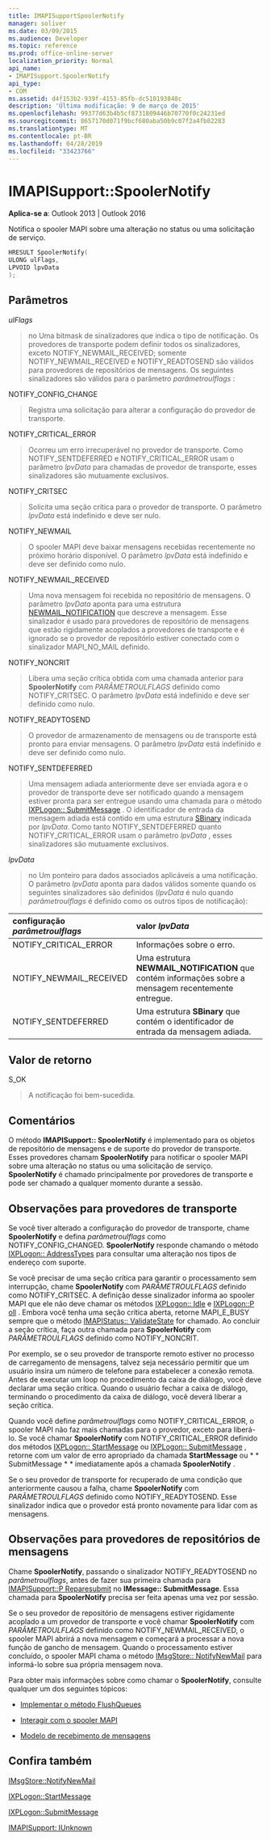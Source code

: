 ```yaml
---
title: IMAPISupportSpoolerNotify
manager: soliver
ms.date: 03/09/2015
ms.audience: Developer
ms.topic: reference
ms.prod: office-online-server
localization_priority: Normal
api_name:
- IMAPISupport.SpoolerNotify
api_type:
- COM
ms.assetid: d4f153b2-939f-4153-85fb-dc510193848c
description: 'Última modificação: 9 de março de 2015'
ms.openlocfilehash: 99377d63b4b5cf8731809446b70770f0c24231ed
ms.sourcegitcommit: 8657170d071f9bcf680aba50b9c07f2a4fb82283
ms.translationtype: MT
ms.contentlocale: pt-BR
ms.lasthandoff: 04/28/2019
ms.locfileid: "33423766"
---
```

# <a name="imapisupportspoolernotify"></a>IMAPISupport::SpoolerNotify

  
  
**Aplica-se a**: Outlook 2013 | Outlook 2016 
  
Notifica o spooler MAPI sobre uma alteração no status ou uma solicitação de serviço. 
  
```cpp
HRESULT SpoolerNotify(
ULONG ulFlags,
LPVOID lpvData
);
```

## <a name="parameters"></a>Parâmetros

 _ulFlags_
  
> no Uma bitmask de sinalizadores que indica o tipo de notificação. Os provedores de transporte podem definir todos os sinalizadores, exceto NOTIFY_NEWMAIL_RECEIVED; somente NOTIFY_NEWMAIL_RECEIVED e NOTIFY_READTOSEND são válidos para provedores de repositórios de mensagens. Os seguintes sinalizadores são válidos para o parâmetro _parâmetroulflags_ : 
    
NOTIFY_CONFIG_CHANGE 
  
> Registra uma solicitação para alterar a configuração do provedor de transporte. 
    
NOTIFY_CRITICAL_ERROR 
  
> Ocorreu um erro irrecuperável no provedor de transporte. Como NOTIFY_SENTDEFERRED e NOTIFY_CRITICAL_ERROR usam o parâmetro _lpvData_ para chamadas de provedor de transporte, esses sinalizadores são mutuamente exclusivos. 
    
NOTIFY_CRITSEC 
  
> Solicita uma seção crítica para o provedor de transporte. O parâmetro _lpvData_ está indefinido e deve ser nulo. 
    
NOTIFY_NEWMAIL 
  
> O spooler MAPI deve baixar mensagens recebidas recentemente no próximo horário disponível. O parâmetro _lpvData_ está indefinido e deve ser definido como nulo. 
    
NOTIFY_NEWMAIL_RECEIVED 
  
> Uma nova mensagem foi recebida no repositório de mensagens. O parâmetro _lpvData_ aponta para uma estrutura [NEWMAIL_NOTIFICATION](newmail_notification.md) que descreve a mensagem. Esse sinalizador é usado para provedores de repositório de mensagens que estão rigidamente acoplados a provedores de transporte e é ignorado se o provedor de repositório estiver conectado com o sinalizador MAPI_NO_MAIL definido. 
    
NOTIFY_NONCRIT 
  
> Libera uma seção crítica obtida com uma chamada anterior para **SpoolerNotify** com _PARÂMETROULFLAGS_ definido como NOTIFY_CRITSEC. O parâmetro _lpvData_ está indefinido e deve ser definido como nulo. 
    
NOTIFY_READYTOSEND 
  
> O provedor de armazenamento de mensagens ou de transporte está pronto para enviar mensagens. O parâmetro _lpvData_ está indefinido e deve ser definido como nulo. 
    
NOTIFY_SENTDEFERRED 
  
> Uma mensagem adiada anteriormente deve ser enviada agora e o provedor de transporte deve ser notificado quando a mensagem estiver pronta para ser entregue usando uma chamada para o método [IXPLogon:: SubmitMessage](ixplogon-submitmessage.md) . O identificador de entrada da mensagem adiada está contido em uma estrutura [SBinary](sbinary.md) indicada por _lpvData_. Como tanto NOTIFY_SENTDEFERRED quanto NOTIFY_CRITICAL_ERROR usam o parâmetro _lpvData_ , esses sinalizadores são mutuamente exclusivos. 
    
 _lpvData_
  
> no Um ponteiro para dados associados aplicáveis a uma notificação. O parâmetro _lpvData_ aponta para dados válidos somente quando os seguintes sinalizadores são definidos (_lpvData_ é nulo quando _parâmetroulflags_ é definido como os outros tipos de notificação): 
    
|**configuração _parâmetroulflags_**|**valor _lpvData_**|
|:-----|:-----|
|NOTIFY_CRITICAL_ERROR  <br/> |Informações sobre o erro.  <br/> |
|NOTIFY_NEWMAIL_RECEIVED  <br/> |Uma estrutura **NEWMAIL_NOTIFICATION** que contém informações sobre a mensagem recentemente entregue.  <br/> |
|NOTIFY_SENTDEFERRED  <br/> |Uma estrutura **SBinary** que contém o identificador de entrada da mensagem adiada.  <br/> |
   
## <a name="return-value"></a>Valor de retorno

S_OK 
  
> A notificação foi bem-sucedida.
    
## <a name="remarks"></a>Comentários

O método **IMAPISupport:: SpoolerNotify** é implementado para os objetos de repositório de mensagens e de suporte do provedor de transporte. Esses provedores chamam **SpoolerNotify** para notificar o spooler MAPI sobre uma alteração no status ou uma solicitação de serviço. **SpoolerNotify** é chamado principalmente por provedores de transporte e pode ser chamado a qualquer momento durante a sessão. 
  
## <a name="notes-to-transport-providers"></a>Observações para provedores de transporte

Se você tiver alterado a configuração do provedor de transporte, chame **SpoolerNotify** e defina _parâmetroulflags_ como NOTIFY_CONFIG_CHANGED. **SpoolerNotify** responde chamando o método [IXPLogon:: AddressTypes](ixplogon-addresstypes.md) para consultar uma alteração nos tipos de endereço com suporte. 
  
Se você precisar de uma seção crítica para garantir o processamento sem interrupção, chame **SpoolerNotify** com _PARÂMETROULFLAGS_ definido como NOTIFY_CRITSEC. A definição desse sinalizador informa ao spooler MAPI que ele não deve chamar os métodos [IXPLogon:: Idle](ixplogon-idle.md) e [IXPLogon::P oll](ixplogon-poll.md) . Embora você tenha uma seção crítica aberta, retorne MAPI_E_BUSY sempre que o método [IMAPIStatus:: ValidateState](imapistatus-validatestate.md) for chamado. Ao concluir a seção crítica, faça outra chamada para **SpoolerNotify** com _PARÂMETROULFLAGS_ definido como NOTIFY_NONCRIT. 
  
Por exemplo, se o seu provedor de transporte remoto estiver no processo de carregamento de mensagens, talvez seja necessário permitir que um usuário insira um número de telefone para estabelecer a conexão remota. Antes de executar um loop no procedimento da caixa de diálogo, você deve declarar uma seção crítica. Quando o usuário fechar a caixa de diálogo, terminando o procedimento da caixa de diálogo, você deverá liberar a seção crítica.
  
Quando você define _parâmetroulflags_ como NOTIFY_CRITICAL_ERROR, o spooler MAPI não faz mais chamadas para o provedor, exceto para liberá-lo. Se você chamar **SpoolerNotify** com NOTIFY_CRITICAL_ERROR definido dos métodos [IXPLogon:: StartMessage](ixplogon-startmessage.md) ou [IXPLogon:: SubmitMessage](ixplogon-submitmessage.md) , retorne com um valor de erro apropriado da chamada **StartMessage** ou * * SubmitMessage * * imediatamente após a chamada **SpoolerNotify** . 
  
Se o seu provedor de transporte for recuperado de uma condição que anteriormente causou a falha, chame **SpoolerNotify** com _PARÂMETROULFLAGS_ definido como NOTIFY_READYTOSEND. Esse sinalizador indica que o provedor está pronto novamente para lidar com as mensagens. 
  
## <a name="notes-to-message-store-providers"></a>Observações para provedores de repositórios de mensagens

Chame **SpoolerNotify**, passando o sinalizador NOTIFY_READYTOSEND no _parâmetroulflags_, antes de fazer sua primeira chamada para [IMAPISupport::P Reparesubmit](imapisupport-preparesubmit.md) no **IMessage:: SubmitMessage**. Essa chamada para **SpoolerNotify** precisa ser feita apenas uma vez por sessão. 
  
Se o seu provedor de repositório de mensagens estiver rigidamente acoplado a um provedor de transporte e você chamar **SpoolerNotify** com _PARÂMETROULFLAGS_ definido como NOTIFY_NEWMAIL_RECEIVED, o spooler MAPI abrirá a nova mensagem e começará a processar a nova função de gancho de mensagem. Quando o processamento estiver concluído, o spooler MAPI chama o método [IMsgStore:: NotifyNewMail](imsgstore-notifynewmail.md) para informá-lo sobre sua própria mensagem nova. 
  
Para obter mais informações sobre como chamar o **SpoolerNotify**, consulte qualquer um dos seguintes tópicos:
  
- [Implementar o método FlushQueues](implementing-the-flushqueues-method.md)
    
- [Interagir com o spooler MAPI](interacting-with-the-mapi-spooler.md)
    
- [Modelo de recebimento de mensagens](message-reception-model.md)
    
## <a name="see-also"></a>Confira também



[IMsgStore::NotifyNewMail](imsgstore-notifynewmail.md)
  
[IXPLogon::StartMessage](ixplogon-startmessage.md)
  
[IXPLogon::SubmitMessage](ixplogon-submitmessage.md)
  
[IMAPISupport: IUnknown](imapisupportiunknown.md)

